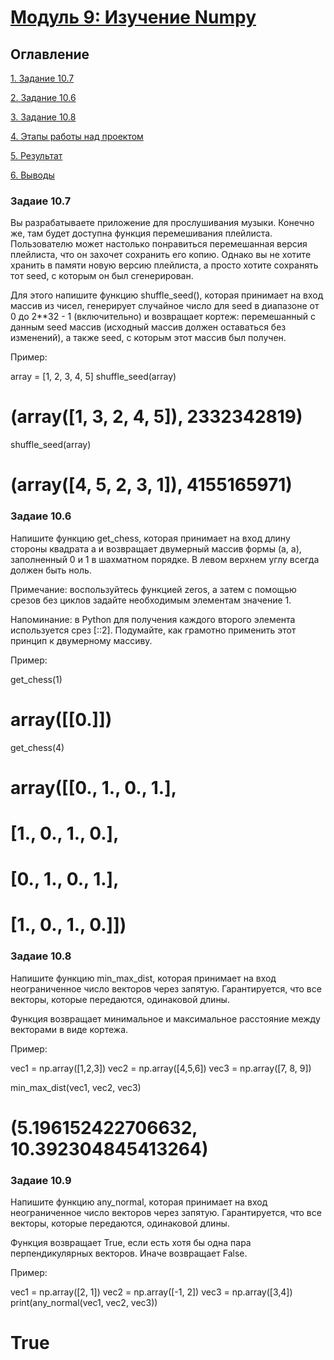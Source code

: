 # [Модуль 9: Изучение Numpy](https://github.com/Alexx-Yu/python_classes)

## Оглавление

[1. Задание 10.7](https://github.com/Alexx-Yu/python_classes/tree/main/Project%200/readme.md#Описание-проекта)

[2. Задание 10.6](https://github.com/Alexx-Yu/python_classes/tree/main/Project%200/readme.md#Основная-задача)

[3. Задание 10.8](https://github.com/Alexx-Yu/python_classes/tree/main/Project%200/readme.md#Краткая-информация-о-данных)

[4. Этапы работы над проектом](https://github.com/Alexx-Yu/python_classes/tree/main/Project%200/readme.md#Этапы-работы-над-проектом)

[5. Результат](https://github.com/Alexx-Yu/python_classes/tree/main/Project%200/readme.md#Результат)

[6. Выводы](https://github.com/Alexx-Yu/python_classes/tree/main/Project%200/readme.md#Выводы)


### Задаие 10.7
Вы разрабатываете приложение для прослушивания музыки. Конечно же, там будет доступна функция перемешивания плейлиста. Пользователю может настолько понравиться перемешанная версия плейлиста, что он захочет сохранить его копию. Однако вы не хотите хранить в памяти новую версию плейлиста, а просто хотите сохранять тот seed, с которым он был сгенерирован.

Для этого напишите функцию shuffle_seed(<array>),  которая принимает на вход массив из чисел, генерирует случайное число для seed в диапазоне от 0 до 2**32 - 1 (включительно) и возвращает кортеж: перемешанный с данным seed массив (исходный массив должен оставаться без изменений), а также seed, с которым этот массив был получен.

Пример:

array = [1, 2, 3, 4, 5]
shuffle_seed(array)
# (array([1, 3, 2, 4, 5]), 2332342819)
shuffle_seed(array)
# (array([4, 5, 2, 3, 1]), 4155165971)


### Задаие 10.6
Напишите функцию get_chess, которая принимает на вход длину стороны квадрата a и возвращает двумерный массив формы (a, a), заполненный 0 и 1 в шахматном порядке. В левом верхнем углу всегда должен быть ноль.

Примечание: воспользуйтесь функцией zeros, а затем с помощью срезов без циклов задайте необходимым элементам значение 1.

Напоминание: в Python для получения каждого второго элемента используется срез [::2]. Подумайте, как грамотно применить этот принцип к двумерному массиву.

Пример:

get_chess(1)
# array([[0.]])
get_chess(4)
# array([[0., 1., 0., 1.],
#        [1., 0., 1., 0.],
#        [0., 1., 0., 1.],
#        [1., 0., 1., 0.]])


### Задаие 10.8
Напишите функцию min_max_dist, которая принимает на вход неограниченное число векторов через запятую. Гарантируется, что все векторы, которые передаются, одинаковой длины.

Функция возвращает минимальное и максимальное расстояние между векторами в виде кортежа.

Пример:

vec1 = np.array([1,2,3])
vec2 = np.array([4,5,6])
vec3 = np.array([7, 8, 9])
 
min_max_dist(vec1, vec2, vec3)
# (5.196152422706632, 10.392304845413264)


### Задаие 10.9
Напишите функцию any_normal, которая принимает на вход неограниченное число векторов через запятую. Гарантируется, что все векторы, которые передаются, одинаковой длины.

Функция возвращает True, если есть хотя бы одна пара перпендикулярных векторов. Иначе возвращает False.

Пример:

vec1 = np.array([2, 1])
vec2 = np.array([-1, 2])
vec3 = np.array([3,4])
print(any_normal(vec1, vec2, vec3))
# True


